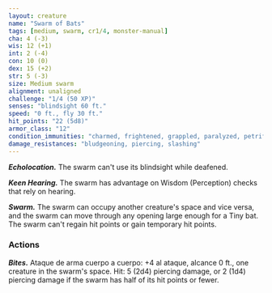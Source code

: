 ```yaml
---
layout: creature
name: "Swarm of Bats"
tags: [medium, swarm, cr1/4, monster-manual]
cha: 4 (-3)
wis: 12 (+1)
int: 2 (-4)
con: 10 (0)
dex: 15 (+2)
str: 5 (-3)
size: Medium swarm
alignment: unaligned
challenge: "1/4 (50 XP)"
senses: "blindsight 60 ft."
speed: "0 ft., fly 30 ft."
hit_points: "22 (5d8)"
armor_class: "12"
condition_immunities: "charmed, frightened, grappled, paralyzed, petrified, prone, restrained, stunned"
damage_resistances: "bludgeoning, piercing, slashing"
---
```


***Echolocation.*** The swarm can't use its blindsight while deafened.

***Keen Hearing.*** The swarm has advantage on Wisdom (Perception) checks that rely on hearing.

***Swarm.*** The swarm can occupy another creature's space and vice versa, and the swarm can move through any opening large enough for a Tiny bat. The swarm can't regain hit points or gain temporary hit points.

### Actions

***Bites.*** Ataque de arma cuerpo a cuerpo: +4 al ataque, alcance 0 ft., one creature in the swarm's space. Hit: 5 (2d4) piercing damage, or 2 (1d4) piercing damage if the swarm has half of its hit points or fewer.
